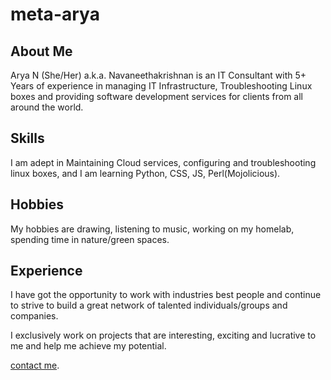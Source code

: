 # meta-arya

## About Me

Arya N (She/Her) a.k.a. Navaneethakrishnan is an IT Consultant with 5+ Years of experience in managing IT Infrastructure, Troubleshooting Linux boxes and providing software development services for clients from all around the world.

## Skills

I am adept in Maintaining Cloud services, configuring and troubleshooting linux boxes, and I am learning Python, CSS, JS, Perl(Mojolicious).

## Hobbies
My hobbies are drawing, listening to music, working on my homelab, spending time in nature/green spaces.

## Experience
I have got the opportunity to work with industries best people and continue to strive to build a great network of talented individuals/groups and companies.

I exclusively work on projects that are interesting, exciting and lucrative to me and help me achieve my potential.

[contact me](https://www.iamarya.com/contact/).


